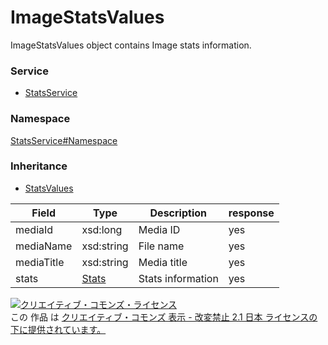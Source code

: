 

# ImageStatsValues

ImageStatsValues object contains Image stats information.

### Service

+ [StatsService](../../services/StatsService.md)

### Namespace

[StatsService#Namespace](../../services/StatsService.md#namespace)

### Inheritance

+ [StatsValues](./StatsValues.md)

| Field | Type | Description | response |
| ----- | ---- | ----------- | -------- |
| mediaId | xsd:long | Media ID | yes | |
| mediaName | xsd:string | File name | yes | |
| mediaTitle | xsd:string | Media title | yes | |
| stats | [Stats](./Stats.md) | Stats information | yes | |

<a rel="license" href="http://creativecommons.org/licenses/by-nd/2.1/jp/"><img alt="クリエイティブ・コモンズ・ライセンス" style="border-width:0" src="https://i.creativecommons.org/l/by-nd/2.1/jp/88x31.png" /></a><br />この 作品 は <a rel="license" href="http://creativecommons.org/licenses/by-nd/2.1/jp/">クリエイティブ・コモンズ 表示 - 改変禁止 2.1 日本 ライセンスの下に提供されています。</a>
